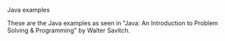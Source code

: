 Java examples

These are the Java examples as seen in "Java: An Introduction
to Problem Solving & Programming" by Walter Savitch.